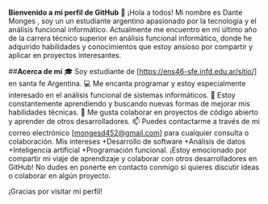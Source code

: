**Bienvenido a mi perfil de GitHub** 👋
¡Hola a todos! Mi nombre es Dante Monges , soy un un estudiante argentino apasionado por la tecnología y el análisis funcional informático. Actualmente me encuentro en mi último año de la carrera técnico superior en análisis funcional informático, donde he adquirido habilidades y conocimientos que estoy ansioso por compartir y aplicar en proyectos interesantes.

##**Acerca de mí**
🎓 Soy estudiante de [https://ens46-sfe.infd.edu.ar/sitio/] en santa fe Argentina.
💻 Me encanta programar y estoy especialmente interesado en el análisis funcional de sistemas informáticos.
🌱 Estoy constantemente aprendiendo y buscando nuevas formas de mejorar mis habilidades técnicas.
🤝 Me gusta colaborar en proyectos de código abierto y aprender de otros desarrolladores.
📫 Puedes contactarme a través de mi correo electrónico [mongesd452@gmail.com] para cualquier consulta o colaboración.
Mis intereses
+Desarrollo de software
+Análisis de datos
+Inteligencia artificial
+Programación funcional.
¡Estoy emocionado por compartir mi viaje de aprendizaje y colaborar con otros desarrolladores en GitHub! No dudes en ponerte en contacto conmigo si quieres discutir ideas o colaborar en algún proyecto.

¡Gracias por visitar mi perfil!
